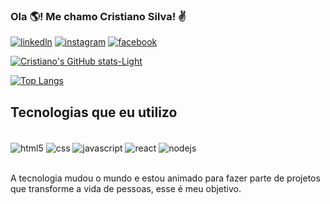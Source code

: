 ### Ola 🌎! Me chamo Cristiano Silva! ✌️

[![linkedln](https://img.shields.io/badge/LinkedIn-0077B5?style=for-the-badge&logo=linkedin&logoColor=white)](https://www.linkedin.com/in/cristiano-silva-745815139/)
[![instagram](https://img.shields.io/badge/Instagram-E4405F?style=for-the-badge&logo=instagram&logoColor=white)](https://www.instagram.com/cri_sg89/)
[![facebook](https://img.shields.io/badge/Facebook-1877F2?style=for-the-badge&logo=facebook&logoColor=white)](https://www.facebook.com/profile.php?id=100003948970180)

[![Cristiano's GitHub stats-Light](https://github-readme-stats.vercel.app/api?username=cri-suh&show_icons=true&theme=default#gh-light-mode-only)](https://github.com/anuraghazra/github-readme-stats#gh-light-mode-only)

[![Top Langs](https://github-readme-stats.vercel.app/api/top-langs/?username=cri-suh&layout=compact)](https://github.com/anuraghazra/github-readme-stats)

## Tecnologias que eu utilizo

<div style="display: inline_block"></br>
  <img align="center" alt="html5" src="https://img.shields.io/badge/HTML5-E34F26?style=for-the-badge&logo=html5&logoColor=white" />
   <img align="center" alt="css" src="https://img.shields.io/badge/CSS3-1572B6?style=for-the-badge&logo=css3&logoColor=white" />
    <img align="center" alt="javascript" src="https://img.shields.io/badge/JavaScript-323330?style=for-the-badge&logo=javascript&logoColor=F7DF1E" />
     <img align="center" alt="react" src="https://img.shields.io/badge/React-20232A?style=for-the-badge&logo=react&logoColor=61DAFB" />
      <img align="center" alt="nodejs" src="https://img.shields.io/badge/Node.js-43853D?style=for-the-badge&logo=node.js&logoColor=white" />
</div></br>

A tecnologia mudou o mundo e estou animado para fazer parte de projetos que transforme a vida de pessoas, esse é meu objetivo.
